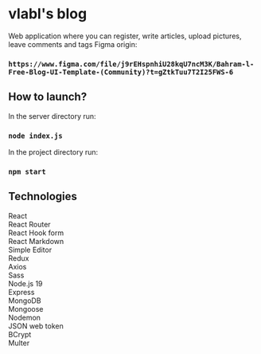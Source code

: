 # vlabl's blog
Web application where you can register, write articles, upload pictures, leave comments and tags
Figma origin:
### `https://www.figma.com/file/j9rEHspnhiU28kqU7ncM3K/Bahram-l-Free-Blog-UI-Template-(Community)?t=gZtkTuu7T2I25FWS-6`

## How to launch?
In the server directory run:
### `node index.js`
In the project directory run:
### `npm start`

## Technologies
React<br>
React Router<br>
React Hook form<br>
React Markdown<br>
Simple Editor<br>
Redux<br>
Axios<br>
Sass<br>
Node.js 19<br>
Express<br>
MongoDB<br>
Mongoose<br>
Nodemon<br>
JSON web token<br>
BCrypt<br>
Multer<br>
